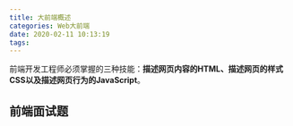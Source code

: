 ```yaml
---
title: 大前端概述
categories: Web大前端
date: 2020-02-11 10:13:19
tags:
---
```

前端开发工程师必须掌握的三种技能：**描述网页内容的HTML、描述网页的样式CSS以及描述网页行为的JavaScript**。

## 前端面试题
